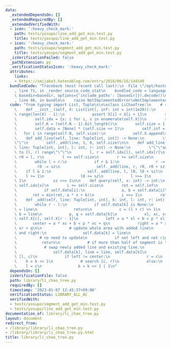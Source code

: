 ```yaml
---
data:
  _extendedDependsOn: []
  _extendedRequiredBy: []
  _extendedVerifiedWith:
  - icon: ':heavy_check_mark:'
    path: tests/yosupo/line_add_get_min.test.py
    title: tests/yosupo/line_add_get_min.test.py
  - icon: ':heavy_check_mark:'
    path: tests/yosupo/segment_add_get_min.test.py
    title: tests/yosupo/segment_add_get_min.test.py
  _isVerificationFailed: false
  _pathExtension: py
  _verificationStatusIcon: ':heavy_check_mark:'
  attributes:
    links:
    - https://smijake3.hatenablog.com/entry/2018/06/16/144548
  bundledCode: "Traceback (most recent call last):\n  File \"/opt/hostedtoolcache/PyPy/3.7.13/x64/site-packages/onlinejudge_verify/documentation/build.py\"\
    , line 71, in _render_source_code_stat\n    bundled_code = language.bundle(stat.path,\
    \ basedir=basedir, options={'include_paths': [basedir]}).decode()\n  File \"/opt/hostedtoolcache/PyPy/3.7.13/x64/site-packages/onlinejudge_verify/languages/python.py\"\
    , line 96, in bundle\n    raise NotImplementedError\nNotImplementedError\n"
  code: "from typing import List, Tuple\n\n\nclass LiChaoTree:\n    # reference: https://smijake3.hatenablog.com/entry/2018/06/16/144548\n\
    \    def __init__(self, X: List[int], inf: int = int(1e20)):\n        for i in\
    \ range(len(X) - 1):\n            assert X[i] < X[i + 1]\n        self.X = X\n\
    \        self.idx = {x: i for i, x in enumerate(self.X)}\n        self.N = len(self.X)\n\
    \        self.K = (self.N - 1).bit_length()\n        self.size = 1 << self.K\n\
    \        self.data = [None] * (self.size << 1)\n        self.inf = inf\n     \
    \   for i in range(self.N, self.size):\n            self.X.append(self.inf)\n\n\
    \    def add_line(self, line: Tuple[int, int]) -> None:\n        \"\"\"add line\"\
    \"\"\n        self._add(line, 1, 0, self.size)\n\n    def add_line_segment(self,\
    \ line: Tuple[int, int], l: int, r: int) -> None:\n        \"\"\"add line segment\
    \ to [l, r) range\"\"\"\n        l, r = self.idx[l], self.idx[r]\n        l0,\
    \ r0 = l, r\n        l += self.size\n        r += self.size\n        sz = 1\n\
    \        while l < r:\n            if r & 1:\n                r -= 1\n       \
    \         r0 -= sz\n                self._add(line, r, r0, r0 + sz)\n        \
    \    if l & 1:\n                self._add(line, l, l0, l0 + sz)\n            \
    \    l += 1\n                l0 += sz\n            l >>= 1\n            r >>=\
    \ 1\n            sz <<= 1\n\n    def query(self, x: int) -> int:\n        i =\
    \ self.idx[x]\n        i += self.size\n        ret = self.inf\n        while i:\n\
    \            if self.data[i]:\n                a, b = self.data[i]\n         \
    \       ret = min(ret, a * x + b)\n            i >>= 1\n        return ret\n\n\
    \    def _add(self, line: Tuple[int, int], k: int, l: int, r: int) -> None:\n\
    \        while r - l:\n            if self.data[k] is None:\n                self.data[k]\
    \ = line\n                return\n            c = (l + r) >> 1\n            a,\
    \ b = line\n            p, q = self.data[k]\n            xl, xc, xr = self.X[l],\
    \ self.X[c], self.X[r - 1]\n            left = a * xl + b < p * xl + q\n     \
    \       center = a * xc + b < p * xc + q\n            right = a * xr + b < p *\
    \ xr + q\n\n            # update whole area with added line\n            if left\
    \ and right:\n                self.data[k] = line\n                return\n  \
    \          # no need to update\n            if not left and not right:\n     \
    \           return\n            # if more than half of segment is to be updated,\n\
    \            # swap newly added line and existing line.\n            if center:\n\
    \                self.data[k], line = line, self.data[k]\n            # search\
    \ [l, c)\n            if left != center:\n                r = c\n            \
    \    k = k << 1\n            # search [c, r)\n            else:\n            \
    \    l = c\n                k = k << 1 | 1\n"
  dependsOn: []
  isVerificationFile: false
  path: library/li_chao_tree.py
  requiredBy: []
  timestamp: '2023-01-07 12:45:37+09:00'
  verificationStatus: LIBRARY_ALL_AC
  verifiedWith:
  - tests/yosupo/segment_add_get_min.test.py
  - tests/yosupo/line_add_get_min.test.py
documentation_of: library/li_chao_tree.py
layout: document
redirect_from:
- /library/library/li_chao_tree.py
- /library/library/li_chao_tree.py.html
title: library/li_chao_tree.py
---
```

